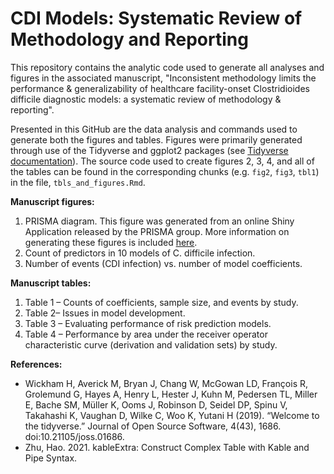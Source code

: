 # CDI Models: Systematic Review of Methodology and Reporting
This repository contains the analytic code used to generate all analyses and figures in the associated manuscript, "Inconsistent methodology limits the performance & generalizability of healthcare facility-onset Clostridioides difficile diagnostic models: a systematic review of methodology & reporting".

Presented in this GitHub are the data analysis and commands used to generate both the figures and tables. Figures were primarily generated through use of the Tidyverse and ggplot2 packages (see [Tidyverse documentation](https://tidyverse.tidyverse.org/index.html)). The source code used to create figures 2, 3, 4, and all of the tables can be found in the corresponding chunks (e.g. `fig2`, `fig3`, `tbl1`) in the file, `tbls_and_figures.Rmd`.

**Manuscript figures:**
1. PRISMA diagram. This figure was generated from an online Shiny Application released by the PRISMA group. More information on generating these figures is included [here](https://estech.shinyapps.io/prisma_flowdiagram/).
2. Count of predictors in 10 models of C. difficile infection.
3. Number of events (CDI infection) vs. number of model coefficients. 

**Manuscript tables:**
1. Table 1 – Counts of coefficients, sample size, and events by study.
2. Table 2– Issues in model development. 
3. Table 3 – Evaluating performance of risk prediction models.
4. Table 4 – Performance by area under the receiver operator characteristic curve (derivation and validation sets) by study.


**References:**
- Wickham H, Averick M, Bryan J, Chang W, McGowan LD, François R, Grolemund G, Hayes A, Henry L, Hester J, Kuhn M, Pedersen TL, Miller E, Bache SM, Müller K, Ooms J, Robinson D, Seidel DP, Spinu V, Takahashi K, Vaughan D, Wilke C, Woo K, Yutani H (2019). “Welcome to the tidyverse.” Journal of Open Source Software, 4(43), 1686. doi:10.21105/joss.01686.
- Zhu, Hao. 2021. kableExtra: Construct Complex Table with Kable and Pipe Syntax.
